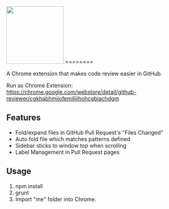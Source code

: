 <img height="150" src="https://raw.github.com/auiWorks/GitHub-Reviewer/master/me/image/logo.png">
========

A Chrome extension that makes code review easier in GitHub.

Run as Chrome Extension:  
https://chrome.google.com/webstore/detail/github-reviewer/cgkhabhmjiofemilijihohcgbiachdgm

Features
--------

* Fold/expand files in GitHub Pull Request's "Files Changed"
* Auto fold file which matches patterns defined
* Sidebar sticks to window top when scrolling
* Label Management in Pull Request pages

Usage
-----

1. npm install
2. grunt
3. Import "me" folder into Chrome.
